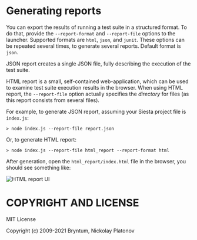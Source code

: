 Generating reports
==================

You can export the results of running a test suite in a structured format. To do that, provide the `--report-format` and `--report-file` options to the launcher. Supported formats are `html`, `json`, and `junit`. These options can be repeated several times, to generate several reports.
Default format is `json`.

JSON report creates a single JSON file, fully describing the execution of the test suite.

HTML report is a small, self-contained web-application, which can be used to examine test suite execution results 
in the browser. When using HTML report, the `--report-file` option actually specifies the *directory* for files 
(as this report consists from several files).

For example, to generate JSON report, assuming your Siesta project file is `index.js`:

```shell
> node index.js --report-file report.json
```

Or, to generate HTML report:

```shell
> node index.js --report-file html_report --report-format html
```

After generation, open the `html_report/index.html` file in the browser, you should see something like:

![HTML report UI](media://reports/reports.jpg)


COPYRIGHT AND LICENSE
=================

MIT License

Copyright (c) 2009-2021 Bryntum, Nickolay Platonov
